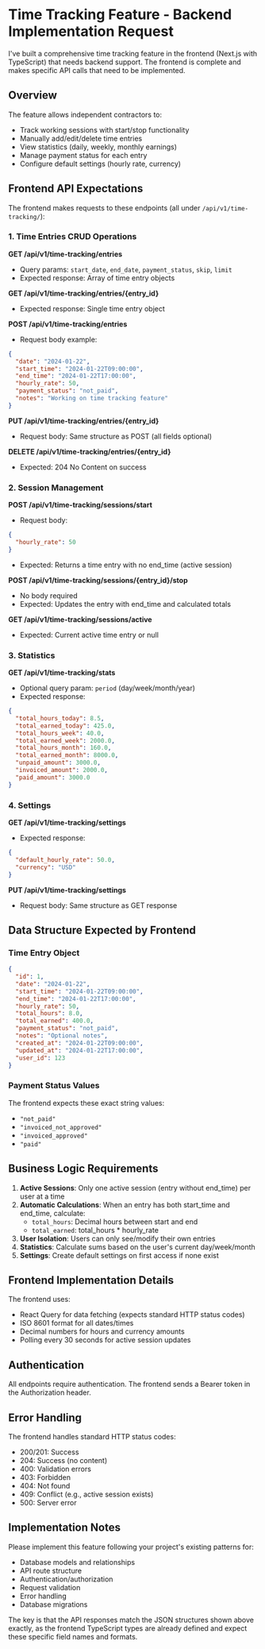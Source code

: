 # Time Tracking Feature - Backend Implementation Request

I've built a comprehensive time tracking feature in the frontend (Next.js with TypeScript) that needs backend support. The frontend is complete and makes specific API calls that need to be implemented.

## Overview

The feature allows independent contractors to:
- Track working sessions with start/stop functionality
- Manually add/edit/delete time entries
- View statistics (daily, weekly, monthly earnings)
- Manage payment status for each entry
- Configure default settings (hourly rate, currency)

## Frontend API Expectations

The frontend makes requests to these endpoints (all under `/api/v1/time-tracking/`):

### 1. Time Entries CRUD Operations

**GET /api/v1/time-tracking/entries**
- Query params: `start_date`, `end_date`, `payment_status`, `skip`, `limit`
- Expected response: Array of time entry objects

**GET /api/v1/time-tracking/entries/{entry_id}**
- Expected response: Single time entry object

**POST /api/v1/time-tracking/entries**
- Request body example:
```json
{
  "date": "2024-01-22",
  "start_time": "2024-01-22T09:00:00",
  "end_time": "2024-01-22T17:00:00",
  "hourly_rate": 50,
  "payment_status": "not_paid",
  "notes": "Working on time tracking feature"
}
```

**PUT /api/v1/time-tracking/entries/{entry_id}**
- Request body: Same structure as POST (all fields optional)

**DELETE /api/v1/time-tracking/entries/{entry_id}**
- Expected: 204 No Content on success

### 2. Session Management

**POST /api/v1/time-tracking/sessions/start**
- Request body:
```json
{
  "hourly_rate": 50
}
```
- Expected: Returns a time entry with no end_time (active session)

**POST /api/v1/time-tracking/sessions/{entry_id}/stop**
- No body required
- Expected: Updates the entry with end_time and calculated totals

**GET /api/v1/time-tracking/sessions/active**
- Expected: Current active time entry or null

### 3. Statistics

**GET /api/v1/time-tracking/stats**
- Optional query param: `period` (day/week/month/year)
- Expected response:
```json
{
  "total_hours_today": 8.5,
  "total_earned_today": 425.0,
  "total_hours_week": 40.0,
  "total_earned_week": 2000.0,
  "total_hours_month": 160.0,
  "total_earned_month": 8000.0,
  "unpaid_amount": 3000.0,
  "invoiced_amount": 2000.0,
  "paid_amount": 3000.0
}
```

### 4. Settings

**GET /api/v1/time-tracking/settings**
- Expected response:
```json
{
  "default_hourly_rate": 50.0,
  "currency": "USD"
}
```

**PUT /api/v1/time-tracking/settings**
- Request body: Same structure as GET response

## Data Structure Expected by Frontend

### Time Entry Object
```json
{
  "id": 1,
  "date": "2024-01-22",
  "start_time": "2024-01-22T09:00:00",
  "end_time": "2024-01-22T17:00:00",
  "hourly_rate": 50,
  "total_hours": 8.0,
  "total_earned": 400.0,
  "payment_status": "not_paid",
  "notes": "Optional notes",
  "created_at": "2024-01-22T09:00:00",
  "updated_at": "2024-01-22T17:00:00",
  "user_id": 123
}
```

### Payment Status Values
The frontend expects these exact string values:
- `"not_paid"`
- `"invoiced_not_approved"`
- `"invoiced_approved"`
- `"paid"`

## Business Logic Requirements

1. **Active Sessions**: Only one active session (entry without end_time) per user at a time
2. **Automatic Calculations**: When an entry has both start_time and end_time, calculate:
   - `total_hours`: Decimal hours between start and end
   - `total_earned`: total_hours * hourly_rate
3. **User Isolation**: Users can only see/modify their own entries
4. **Statistics**: Calculate sums based on the user's current day/week/month
5. **Settings**: Create default settings on first access if none exist

## Frontend Implementation Details

The frontend uses:
- React Query for data fetching (expects standard HTTP status codes)
- ISO 8601 format for all dates/times
- Decimal numbers for hours and currency amounts
- Polling every 30 seconds for active session updates

## Authentication

All endpoints require authentication. The frontend sends a Bearer token in the Authorization header.

## Error Handling

The frontend handles standard HTTP status codes:
- 200/201: Success
- 204: Success (no content)
- 400: Validation errors
- 403: Forbidden
- 404: Not found
- 409: Conflict (e.g., active session exists)
- 500: Server error

## Implementation Notes

Please implement this feature following your project's existing patterns for:
- Database models and relationships
- API route structure
- Authentication/authorization
- Request validation
- Error handling
- Database migrations

The key is that the API responses match the JSON structures shown above exactly, as the frontend TypeScript types are already defined and expect these specific field names and formats. 